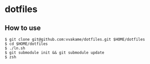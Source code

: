 # dotfiles

## How to use

```
$ git clone git@github.com:vvakame/dotfiles.git $HOME/dotfiles
$ cd $HOME/dotfiles
$ ./ln.sh
$ git submodule init && git submodule update
$ zsh
```
